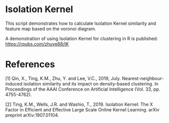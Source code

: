 # Isolation Kernel
This script demonstrates how to calculate Isolation Kernel similarity and feature map based on the voronoi diagram.

A demonstration of using Isolation Kernel for clustering in R is published: https://rpubs.com/zhuye88/IK

# References

[1] Qin, X., Ting, K.M., Zhu, Y. and Lee, V.C., 2019, July. Nearest-neighbour-induced isolation similarity and its impact on density-based clustering. In Proceedings of the AAAI Conference on Artificial Intelligence (Vol. 33, pp. 4755-4762).

[2] Ting, K.M., Wells, J.R. and Washio, T., 2019. Isolation Kernel: The X Factor in Efficient and Effective Large Scale Online Kernel Learning. arXiv preprint arXiv:1907.01104.
